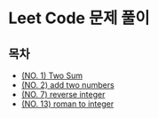 # Leet Code 문제 풀이

## 목차

- [(NO. 1) Two Sum](quiz/1_two_sum.md)
- [(NO. 2) add two numbers](quiz/2_add_two_numbers.md)
- [(NO. 7) reverse integer](quiz/7_reverse_integer.md)
- [(NO. 13) roman to integer](quiz/13_roman-to-integer.md)